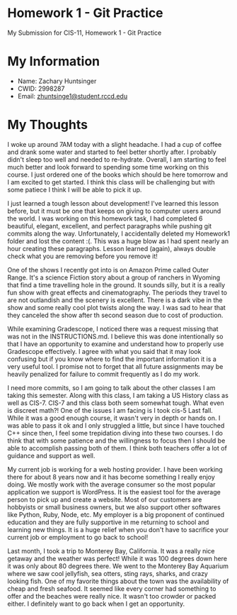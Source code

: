 # Homework 1 - Git Practice

My Submission for CIS-11, Homework 1 - Git Practice

# My Information 

* Name: Zachary Huntsinger
* CWID: 2998287
* Email: zhuntsinge1@student.rccd.edu

# My Thoughts

I woke up around 7AM today with a slight headache. I had a cup of coffee and drank some water and 
started to feel better shortly after. I probably didn't sleep too well and needed to re-hydrate. Overall,
I am starting to feel much better and look forward to spending some time working on this course. I
just ordered one of the books which should be here tomorrow and I am excited to get started. I think this
class will be challenging but with some patiece I think I will be able to pick it up. 

I just learned a tough lesson about development! I've learned this lesson before, but it must be one that keeps
on giving to computer users around the world. I was working on this homework task, I had completed 6 beautiful, elegant,
excellent, and perfect paragraphs while pushing git commits along the way. Unfortunately, I accidentally deleted
my Homework1 folder and lost the content :(. This was a huge blow as I had spent nearly an hour creating these paragraphs.
Lesson learned (again), always double check what you are removing before you remove it!

One of the shows I recently got into is on Amazon Prime called Outer Range. It's a science Fiction story about a group of 
ranchers in  Wyoming that find a time travelling hole in the ground. It sounds silly, but it is a really fun show 
with great effects and cinematography. The periods they travel to are not outlandish and the scenery is excellent. There
is a dark vibe in the show and some really cool plot twists along the way. I was sad to hear that they canceled the show
after th second season due to cost of production.

While examining Gradescope, I noticed there was a request missing that was not in the INSTRUCTIONS.md. I believe this was
done intentionally so that I have an opportunity to examine and understand how to properly use Gradescope effectively. I agree
with what you said that it may look confusing but if you know where to find the important information it is a very useful tool.
I promise not to forget that all future assignments may be heavily penalized for failure to commit frequently as I do my work.

I need more commits, so I am going to talk about the other classes I am taking this semester. Along with this class, I am taking a 
US History class as well as CIS-7. CIS-7 and this class both seem somewhat tough. What even is discreet math?! One of the issues I 
am facing is I took cis-5 Last fall. While it was a good enough course, it wasn't very in depth or hands on. I was able to pass it ok
and I only struggled a little, but since I have touched C++ since then, I feel some trepidation diving into these two courses. I do think
that with some patience and the willingness to focus then I should be able to accomplish passing both of them. I think both teachers
offer a lot of guidance and support as well. 

My current job is working for a web hosting provider. I have been working there for about 8 years now and it has become something
I really enjoy doing. We mostly work with the average consumer so the most popular application we support is WordPress. It is 
the easiest tool for the average person to pick up and create a website. Most of our customers are hobbyists or small business owners, 
but we also support other softwares like Python, Ruby, Node, etc. My employer is a big proponent of continued education and they
are fully supportive in me returning to school and learning new things. It is a huge relief when you don't have to sacrifice your
current job or employment to go back to school!

Last month, I took a trip to Monterey Bay, California. It was a really nice getaway and the weather was perfect! While it was 100 degrees down here
it was only about 80 degrees there. We went to the Monterey Bay Aquarium where we saw cool jellyfish, sea otters, sting rays, sharks, and crazy looking
fish. One of my favorite things about the town was the availability of cheap and fresh seafood. It seemed like every corner had something to offer
and the beaches were really nice. It wasn't too crowder or packed either. I definitely want to go back when I get an opportunity. 

